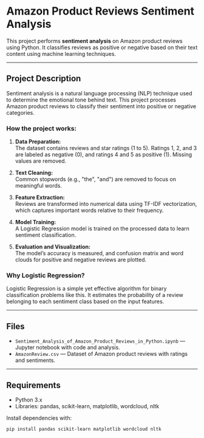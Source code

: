 # Amazon Product Reviews Sentiment Analysis

This project performs **sentiment analysis** on Amazon product reviews using Python. It classifies reviews as positive or negative based on their text content using machine learning techniques.

---

## Project Description

Sentiment analysis is a natural language processing (NLP) technique used to determine the emotional tone behind text. This project processes Amazon product reviews to classify their sentiment into positive or negative categories.

### How the project works:

1. **Data Preparation:**  
   The dataset contains reviews and star ratings (1 to 5). Ratings 1, 2, and 3 are labeled as negative (0), and ratings 4 and 5 as positive (1). Missing values are removed.

2. **Text Cleaning:**  
   Common stopwords (e.g., "the", "and") are removed to focus on meaningful words.

3. **Feature Extraction:**  
   Reviews are transformed into numerical data using TF-IDF vectorization, which captures important words relative to their frequency.

4. **Model Training:**  
   A Logistic Regression model is trained on the processed data to learn sentiment classification.

5. **Evaluation and Visualization:**  
   The model’s accuracy is measured, and confusion matrix and word clouds for positive and negative reviews are plotted.

### Why Logistic Regression?

Logistic Regression is a simple yet effective algorithm for binary classification problems like this. It estimates the probability of a review belonging to each sentiment class based on the input features.

---

## Files

- `Sentiment_Analysis_of_Amazon_Product_Reviews_in_Python.ipynb` — Jupyter notebook with code and analysis.  
- `AmazonReview.csv` — Dataset of Amazon product reviews with ratings and sentiments.

---

## Requirements

- Python 3.x  
- Libraries: pandas, scikit-learn, matplotlib, wordcloud, nltk

Install dependencies with:

```bash
pip install pandas scikit-learn matplotlib wordcloud nltk
